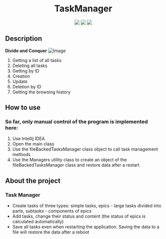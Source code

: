 <h1 align="center">TaskManager</h1>

<p align="center">
  
<img src="https://img.shields.io/badge/made%20by-glebinside-blue.svg" >

<img src="https://img.shields.io/badge/java-19-orange.svg">

<img src="https://img.shields.io/github/languages/top/glebinside/TaskManager.svg">

</p>

## Description

**Divide and Conquer**
![Image](https://user-images.githubusercontent.com/95642615/200635108-b2942777-19cb-4d41-b02b-dac52ba250b3.png)

1. Getting a list of all tasks
2. Deleting all tasks
3. Getting by ID
4. Creation
5. Update
6. Deletion by ID
7. Getting the browsing history

## How to use

### So far, only manual control of the program is implemented here:

1. Use Intellij IDEA
2. Open the main class
3. Use the fileBackedTasksManager class object to call task management methods
4. Use the Managers utility class to create an object of the fileBackedTasksManager class and restore data after a restart

## About the project

### Task Manager

- Create tasks of three types: simple tasks, epics - large tasks divided into parts, subtasks - components of epics
- Add tasks, change their status and content (the status of epics is calculated automatically)
- Save all tasks even when restarting the application. Saving the data to a file will restore the data after a reboot
